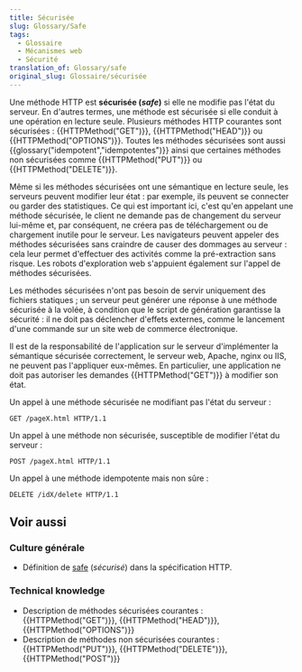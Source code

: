 ```yaml
---
title: Sécurisée
slug: Glossary/Safe
tags:
  - Glossaire
  - Mécanismes web
  - Sécurité
translation_of: Glossary/safe
original_slug: Glossaire/sécurisée
---
```


Une méthode HTTP est **sécurisée (_safe_)** si elle ne modifie pas l'état du serveur. En d'autres termes, une méthode est sécurisée si elle conduit à une opération en lecture seule. Plusieurs méthodes HTTP courantes sont sécurisées : {{HTTPMethod("GET")}}, {{HTTPMethod("HEAD")}} ou {{HTTPMethod("OPTIONS")}}. Toutes les méthodes sécurisées sont aussi {{glossary("idempotent","idempotentes")}} ainsi que certaines méthodes non sécurisées comme {{HTTPMethod("PUT")}} ou {{HTTPMethod("DELETE")}}.

Même si les méthodes sécurisées ont une sémantique en lecture seule, les serveurs peuvent modifier leur état : par exemple, ils peuvent se connecter ou garder des statistiques. Ce qui est important ici, c'est qu'en appelant une méthode sécurisée, le client ne demande pas de changement du serveur lui-même et, par conséquent, ne créera pas de téléchargement ou de chargement inutile pour le serveur. Les navigateurs peuvent appeler des méthodes sécurisées sans craindre de causer des dommages au serveur : cela leur permet d'effectuer des activités comme la pré-extraction sans risque. Les robots d'exploration web s'appuient également sur l'appel de méthodes sécurisées.

Les méthodes sécurisées n'ont pas besoin de servir uniquement des fichiers statiques ; un serveur peut générer une réponse à une méthode sécurisée à la volée, à condition que le script de génération garantisse la sécurité : il ne doit pas déclencher d'effets externes, comme le lancement d'une commande sur un site web de commerce électronique.

Il est de la responsabilité de l'application sur le serveur d'implémenter la sémantique sécurisée correctement, le serveur web, Apache, nginx ou IIS, ne peuvent pas l'appliquer eux-mêmes. En particulier, une application ne doit pas autoriser les demandes {{HTTPMethod("GET")}} à modifier son état.

Un appel à une méthode sécurisée ne modifiant pas l'état du serveur :

```
GET /pageX.html HTTP/1.1
```

Un appel à une méthode non sécurisée, susceptible de modifier l'état du serveur :

```
POST /pageX.html HTTP/1.1
```

Un appel à une méthode idempotente mais non sûre :

```
DELETE /idX/delete HTTP/1.1
```

## Voir aussi

### Culture générale

- Définition de [safe](https://tools.ietf.org/html/rfc7231#section-4.2.1) (_sécurisé_) dans la spécification HTTP.

### Technical knowledge

- Description de méthodes sécurisées courantes : {{HTTPMethod("GET")}}, {{HTTPMethod("HEAD")}}, {{HTTPMethod("OPTIONS")}}
- Description de méthodes non sécurisées courantes : {{HTTPMethod("PUT")}}, {{HTTPMethod("DELETE")}}, {{HTTPMethod("POST")}}

